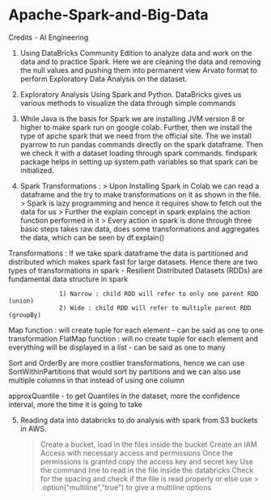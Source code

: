 # Apache-Spark-and-Big-Data

Credits - AI Engineering

1) Using DataBricks Community Edition to analyze data and work on the data and to practice Spark. Here we are cleaning the data and removing the null values and pushing them into permanent view Arvato format to perform Exploratory Data Analysis on the dataset.

2) Exploratory Analysis Using Spark and Python. DataBricks gives us various methods to visualize the data through simple commands

3) While Java is the basis for Spark we are installing JVM version 8 or higher to make spark run on google colab. Further, then we install the type of apche spark that we need from the official site. The we install pyarrow to run pandas commands directly on the spark dataframe. Then we check it with a dataset loading through spark commands. findspark package helps in setting up system.path variables so that spark can be initialized.


4) Spark Transformations :
            > Upon Installing Spark in Colab we can read a dataframe and the try to make transformations on it as shown in the file. 
            > Spark is lazy programming and hence it requires show to fetch out the data for us
            > Further the explain concept in spark explains the action function performed in it
            > Every action in spark is done through three basic steps takes raw data, does some transformations and aggregates the data, which can be seen by df.explain()
            

Transformations : If we take spark dataframe the data is partitioned and distributed which makes spark fast for large datasets. Hence there are two types of transformations in                       spark - Resilient Distributed Datasets (RDDs) are fundamental data structure in spark

                  1) Narrow : child RDD will refer to only one parent RDD (union)
                  2) Wide : child RDD will refer to multiple parent RDD (groupBy)
  
 Map function : will create tuple for each element - can be said as one to one transformation
 FlatMap function : will no create tuple for each element and everything will be displayed in a list - can be said as one to many
 
Sort and OrderBy are more costlier transformations, hence we can use SortWithinPartitions that would sort by partitions and we can also use multiple columns in that instead of using one column

approxQuantile - to get Quantiles in the dataset, more the confidence interval, more the time it is going to take


5) Reading data into databricks to do analysis with spark from S3 buckets in AWS. 
     > Create a bucket, load in the files inside the bucket
     > Create an IAM Access with necessary access and permissions
     > Once the permissions is granted copy the access key and secret key
     > Use the command line to read in the file inside the databricks 
     > Check for the spacing and check if the file is read properly or else use 
            >  .option("multiline","true") to give a multiline options 

